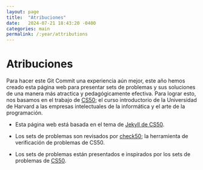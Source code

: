 ```yaml
---
layout: page
title:  "Atribuciones"
date:   2024-07-21 18:43:20 -0400
categories: main
permalink: /:year/attributions
---
```


# Atribuciones

Para hacer este Git Commit una experiencia aún mejor, este año hemos creado esta página web para presentar sets de problemas y sus soluciones de una manera más atractica y pedagógicamente efectiva. Para lograr esto, nos basamos en el trabajo de [CS50](https://cs50.harvard.edu/x/2024/); el curso introductorio de la Universidad de Harvard a las empresas intelectuales de la informática y el arte de la programación.

* Esta página web está basada en el tema de [Jekyll de CS50](https://cs50.readthedocs.io/themes/jekyll/).

* Los sets de problemas son revisados por [check50](https://cs50.readthedocs.io/projects/check50/en/latest/index.html#check50); la herramienta de verificación de problemas de CS50.

* Los sets de problemas están presentados e inspirados por los sets de problemas de [CS50](https://cs50.harvard.edu/x/2024/).

